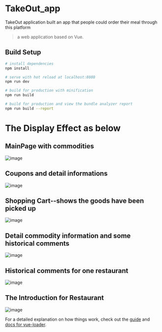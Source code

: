 # TakeOut_app

TakeOut application built an app that people could order their meal through this platform
> a web application based on Vue. 

## Build Setup

``` bash
# install dependencies
npm install

# serve with hot reload at localhost:8080
npm run dev

# build for production with minification
npm run build

# build for production and view the bundle analyzer report
npm run build --report
```
# The Display Effect as below

## MainPage with commodities
![image](https://github.com/Ericxxt/TakeOut_app_vue/blob/master/resource/%E5%A4%96%E5%8D%9601_%E5%95%86%E5%93%81%E9%A1%B5.jpg)

##  Coupons and detail informations
![image](https://github.com/Ericxxt/TakeOut_app_vue/blob/master/resource/%E5%A4%96%E5%8D%9602_%E5%95%86%E5%93%81%E9%A1%B5_%E5%85%AC%E5%91%8A%E5%8F%8A%E4%BC%98%E6%83%A0%E4%BF%A1%E6%81%AF.jpg)

##  Shopping Cart--shows the goods have been picked up
![image](https://github.com/Ericxxt/TakeOut_app_vue/blob/master/resource/%E5%A4%96%E5%8D%9603_%E5%95%86%E5%93%81%E9%A1%B5_%E8%B4%AD%E7%89%A9%E8%BD%A6%E8%AF%A6%E6%83%85.jpg)

##  Detail commodity information and some historical comments
![image](https://github.com/Ericxxt/TakeOut_app_vue/blob/master/resource/%E5%A4%96%E5%8D%9604_%E5%95%86%E5%93%81%E9%A1%B5%E9%9D%A2_%E5%95%86%E5%93%81%E8%AF%A6%E6%83%85.jpg)

##  Historical comments for one restaurant
![image](https://github.com/Ericxxt/TakeOut_app_vue/blob/master/resource/%E5%A4%96%E5%8D%9605_%E8%AF%84%E4%BB%B7%E9%A1%B5.jpg)

## The Introduction for Restaurant 
![image](https://github.com/Ericxxt/TakeOut_app_vue/blob/master/resource/%E5%A4%96%E5%8D%9606_%E5%95%86%E5%AE%B6%E9%A1%B5.jpg)

For a detailed explanation on how things work, check out the [guide](http://vuejs-templates.github.io/webpack/) and [docs for vue-loader](http://vuejs.github.io/vue-loader).
